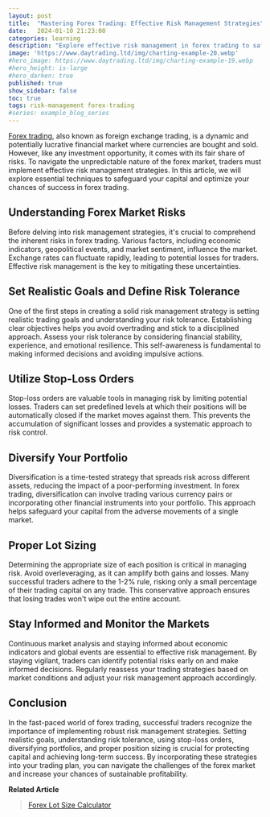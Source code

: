 ```yaml
---
layout: post
title:  "Mastering Forex Trading: Effective Risk Management Strategies"
date:   2024-01-10 21:23:00
categories: learning
description: "Explore effective risk management in forex trading to safeguard capital. Set goals, use stop-loss orders, and diversify for long-term success."
image: 'https://www.daytrading.ltd/img/charting-example-20.webp'
#hero_image: https://www.daytrading.ltd/img/charting-example-19.webp
#hero_height: is-large
#hero_darken: true
published: true
show_sidebar: false
toc: true
tags: risk-management forex-trading
#series: example_blog_series
---
```


<a href="https://www.daytrading.ltd/learning/what-is-forex-trading">Forex trading</a>, also known as foreign exchange trading, is a dynamic and potentially lucrative financial market where currencies are bought and sold. However, like any investment opportunity, it comes with its fair share of risks. To navigate the unpredictable nature of the forex market, traders must implement effective risk management strategies. In this article, we will explore essential techniques to safeguard your capital and optimize your chances of success in forex trading.

## Understanding Forex Market Risks
Before delving into risk management strategies, it's crucial to comprehend the inherent risks in forex trading. Various factors, including economic indicators, geopolitical events, and market sentiment, influence the market. Exchange rates can fluctuate rapidly, leading to potential losses for traders. Effective risk management is the key to mitigating these uncertainties.

## Set Realistic Goals and Define Risk Tolerance
One of the first steps in creating a solid risk management strategy is setting realistic trading goals and understanding your risk tolerance. Establishing clear objectives helps you avoid overtrading and stick to a disciplined approach. Assess your risk tolerance by considering financial stability, experience, and emotional resilience. This self-awareness is fundamental to making informed decisions and avoiding impulsive actions.

## Utilize Stop-Loss Orders
Stop-loss orders are valuable tools in managing risk by limiting potential losses. Traders can set predefined levels at which their positions will be automatically closed if the market moves against them. This prevents the accumulation of significant losses and provides a systematic approach to risk control.

## Diversify Your Portfolio
Diversification is a time-tested strategy that spreads risk across different assets, reducing the impact of a poor-performing investment. In forex trading, diversification can involve trading various currency pairs or incorporating other financial instruments into your portfolio. This approach helps safeguard your capital from the adverse movements of a single market.

## Proper Lot Sizing
Determining the appropriate size of each position is critical in managing risk. Avoid overleveraging, as it can amplify both gains and losses. Many successful traders adhere to the 1-2% rule, risking only a small percentage of their trading capital on any trade. This conservative approach ensures that losing trades won't wipe out the entire account.

## Stay Informed and Monitor the Markets
Continuous market analysis and staying informed about economic indicators and global events are essential to effective risk management. By staying vigilant, traders can identify potential risks early on and make informed decisions. Regularly reassess your trading strategies based on market conditions and adjust your risk management approach accordingly.

## Conclusion
In the fast-paced world of forex trading, successful traders recognize the importance of implementing robust risk management strategies. Setting realistic goals, understanding risk tolerance, using stop-loss orders, diversifying portfolios, and proper position sizing is crucial for protecting capital and achieving long-term success. By incorporating these strategies into your trading plan, you can navigate the challenges of the forex market and increase your chances of sustainable profitability.

<strong>Related Article</strong>
> <a href="https://www.daytrading.ltd/learning/forex-position-sizes-calculator">Forex Lot Size Calculator</a>

<script type='application/ld+json'>
{
  "@context": "https://schema.org",
  "@type": "FAQPage",
  "mainEntity": [
    {
      "@type": "Question",
      "name": "What is forex trading?",
      "acceptedAnswer": {
        "@type": "Answer",
        "text": "Forex trading, or foreign exchange trading, involves buying and selling currencies on the global market."
      }
    },
    {
      "@type": "Question",
      "name": "Why is risk management important in forex trading?",
      "acceptedAnswer": {
        "@type": "Answer",
        "text": "Effective risk management in forex trading is crucial to safeguard capital and navigate market uncertainties."
      }
    },
    {
      "@type": "Question",
      "name": "What are some key risk management strategies?",
      "acceptedAnswer": {
        "@type": "Answer",
        "text": "Strategies include setting realistic goals, using stop-loss orders, diversifying portfolios, and proper position sizing."
      }
    },
    {
      "@type": "Question",
      "name": "How can traders stay informed in forex trading?",
      "acceptedAnswer": {
        "@type": "Answer",
        "text": "Traders should stay informed through continuous market analysis, monitoring economic indicators, and staying updated on global events."
      }
    },
    {
      "@type": "Question",
      "name": "What is the 1-2% rule in position sizing?",
      "acceptedAnswer": {
        "@type": "Answer",
        "text": "The 1-2% rule advises risking only a small percentage of trading capital on any single trade, avoiding overleveraging."
      }
    }
  ]
}
</script>